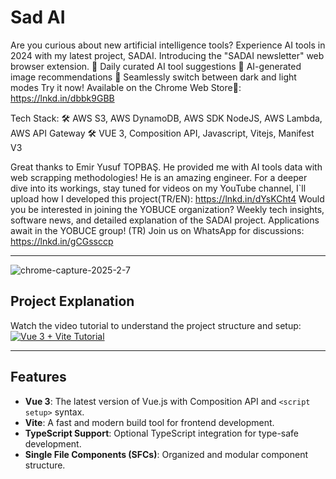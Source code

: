 # Sad AI
Are you curious about new artificial intelligence tools?
Experience AI tools in 2024 with my latest project, SADAI.
Introducing the "SADAI newsletter" web browser extension.
🌟 Daily curated AI tool suggestions
🌟 AI-generated image recommendations
🌟 Seamlessly switch between dark and light modes
Try it now! Available on the Chrome Web Store🔽:
https://lnkd.in/dbbk9GBB

Tech Stack:
🛠 AWS S3, AWS DynamoDB, AWS SDK NodeJS, AWS Lambda, AWS API Gateway
🛠 VUE 3, Composition API, Javascript, Vitejs, Manifest V3

Great thanks to Emir Yusuf TOPBAŞ. He provided me with AI tools data with web scrapping methodologies! He is an amazing engineer.
For a deeper dive into its workings, stay tuned for videos on my YouTube channel, I`ll upload how I developed this project(TR/EN):
https://lnkd.in/dYsKCht4
Would you be interested in joining the YOBUCE organization?
Weekly tech insights, software news, and detailed explanation of the SADAI project. Applications await in the YOBUCE group! (TR)
Join us on WhatsApp for discussions:
https://lnkd.in/gCGssccp
 
---

![chrome-capture-2025-2-7](https://github.com/user-attachments/assets/7e35dfdf-2016-4c5f-ab8e-968641cece82)


## Project Explanation

Watch the video tutorial to understand the project structure and setup:  
[![Vue 3 + Vite Tutorial](https://img.youtube.com/vi/M_zlIr2vUPw/0.jpg)](https://www.youtube.com/watch?v=M_zlIr2vUPw)

---
 

## Features

- **Vue 3**: The latest version of Vue.js with Composition API and `<script setup>` syntax.
- **Vite**: A fast and modern build tool for frontend development.
- **TypeScript Support**: Optional TypeScript integration for type-safe development.
- **Single File Components (SFCs)**: Organized and modular component structure.
 
